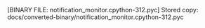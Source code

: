 [BINARY FILE: notification_monitor.cpython-312.pyc]
Stored copy: docs/converted-binary/notification_monitor.cpython-312.pyc
